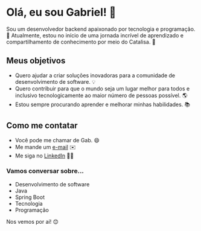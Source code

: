 # Olá, eu sou Gabriel! 👋

Sou um desenvolvedor backend apaixonado por tecnologia e programação.
🌱
Atualmente, estou no início de uma jornada incrível de aprendizado e compartilhamento de conhecimento por meio do Catalisa. 🤩

## Meus objetivos

- Quero ajudar a criar soluções inovadoras para a comunidade de desenvolvimento de software. 💡
- Quero contribuir para que o mundo seja um lugar melhor para todos e inclusivo tecnologicamente ao maior número de pessoas possível. 🌎
- Estou sempre procurando aprender e melhorar minhas habilidades. 📚

## Como me contatar

- Você pode me chamar de Gab. 😄
- Me mande um [e-mail](gabrielcostainffo@gmail.com) ✉️
- Me siga no [LinkedIn](https://www.linkedin.com/in/developer-gabriel) 👨‍💻
### Vamos conversar sobre...

- Desenvolvimento de software
- Java
- Spring Boot
- Tecnologia
- Programação

Nos vemos por aí! 😊